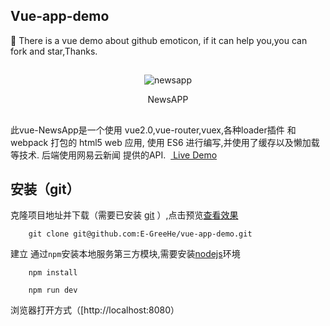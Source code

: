 ## Vue-app-demo

:bouquet: There is a vue demo about github emoticon, if it can help you,you can fork and star,Thanks.

##
<div align=center>

![newsapp](http://image.jiantuku.com/17-5-27/64363602.jpg?imageView2/1/w/200/h/200&e=1496222410&token=el7kgPgYzpJoB23jrChWJ2gV3HpRl0VCzFn8rKKv:kD5BUzx28FBTbhc_kqmqMJEr2Nc=)
</div>

<p align=center>NewsAPP</p>

##
此vue-NewsApp是一个使用 vue2.0,vue-router,vuex,各种loader插件 和 webpack 打包的 html5 web 应用, 使用 ES6 进行编写,并使用了缓存以及懒加载等技术. 后端使用网易云新闻 提供的API.  [ Live Demo](https://jy02739323.github.io/Vue-app-demo/common)

##  安装（git）
克隆项目地址并下载（需要已安装 [git](https://git-scm.com/downloads) ）,点击预览[查看效果](https://jy02739323.github.io/Vue-app-demo/common/#/index/travel)

```
    git clone git@github.com:E-GreeHe/vue-app-demo.git
```
建立 通过```npm```安装本地服务第三方模块,需要安装[nodejs](https://nodejs.org/)环境

```
    npm install
```

```
    npm run dev
```
浏览器打开方式（[http://localhost:8080）
